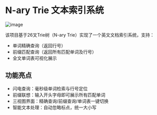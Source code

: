 # N-ary Trie 文本索引系统

![image](https://github.com/user-attachments/assets/9e4b4c55-e2f5-46ac-a98b-399718902815)

该项目基于26叉Trie树（N-ary Trie）实现了一个英文文档索引系统，支持：
- 单词精确查询（返回行号）
- 前缀匹配查询（返回所有匹配单词及行号）
- 全文单词表可视化展示

## 功能亮点
- 闪电查询：毫秒级单词检索与行号定位
- 前缀联想：输入开头字母即可展示所有匹配单词
- 三视图界面：精确查询/前缀查询/单词表一键切换
- 智能文本处理：自动忽略标点，统一大小写


